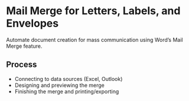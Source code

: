 # Mail Merge for Letters, Labels, and Envelopes

Automate document creation for mass communication using Word’s Mail Merge feature.

## Process
- Connecting to data sources (Excel, Outlook)
- Designing and previewing the merge
- Finishing the merge and printing/exporting